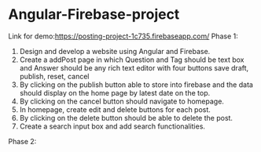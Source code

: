 # Angular-Firebase-project
Link for demo:https://posting-project-1c735.firebaseapp.com/
Phase 1:
1.	Design and develop a website using Angular and Firebase.
2.	Create a addPost page in which Question and Tag should be text box and Answer should be any rich text editor with four buttons save draft, publish, reset, cancel
3.	By clicking on the publish button able to store into firebase and the data should display on the home page by latest date on the top.
4.	By clicking on the cancel button should navigate to homepage.
5.	In homepage, create edit and delete buttons for each post.
6.	By clicking on the delete button should be able to delete the post.
7.	Create a search input box and add search functionalities.

Phase 2:
